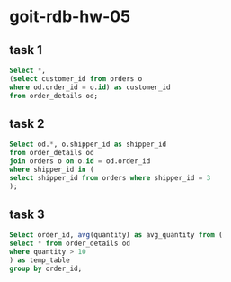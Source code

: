 # goit-rdb-hw-05

## task 1

```sql
Select *,
(select customer_id from orders o
where od.order_id = o.id) as customer_id
from order_details od;
```

## task 2

```sql
Select od.*, o.shipper_id as shipper_id
from order_details od
join orders o on o.id = od.order_id
where shipper_id in (
select shipper_id from orders where shipper_id = 3
);
```

## task 3

```sql
Select order_id, avg(quantity) as avg_quantity from (
select * from order_details od
where quantity > 10 
) as temp_table
group by order_id;
```
